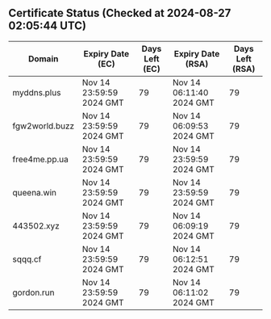 ## Certificate Status (Checked at 2024-08-27 02:05:44 UTC)
| Domain | Expiry Date (EC) | Days Left (EC) | Expiry Date (RSA) | Days Left (RSA) |
|--------|-------------------|----------------|--------------------|--------------------|
| myddns.plus | Nov 14 23:59:59 2024 GMT | 79 | Nov 14 06:11:40 2024 GMT | 79 |
| fgw2world.buzz | Nov 14 23:59:59 2024 GMT | 79 | Nov 14 06:09:53 2024 GMT | 79 |
| free4me.pp.ua | Nov 14 23:59:59 2024 GMT | 79 | Nov 14 23:59:59 2024 GMT | 79 |
| queena.win | Nov 14 23:59:59 2024 GMT | 79 | Nov 14 23:59:59 2024 GMT | 79 |
| 443502.xyz | Nov 14 23:59:59 2024 GMT | 79 | Nov 14 06:09:19 2024 GMT | 79 |
| sqqq.cf | Nov 14 23:59:59 2024 GMT | 79 | Nov 14 06:12:51 2024 GMT | 79 |
| gordon.run | Nov 14 23:59:59 2024 GMT | 79 | Nov 14 06:11:02 2024 GMT | 79 |
